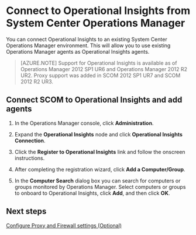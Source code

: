 <properties 
   pageTitle="connect-scom" 
   description="Connect to Operational Insights through Operations Manager" 
   services="operational-insights" 
   documentationCenter="" 
   authors="lauracr" 
   manager="jwhit" 
   editor=""/>

<tags
   ms.service="operational-insights"
   ms.devlang="na"
   ms.topic="article"
   ms.tgt_pltfrm="na"
   ms.workload="na" 
   ms.date="02/20/2015"
   ms.author="lauracr"/>

# Connect to Operational Insights from System Center Operations Manager 

You can connect Operational Insights to an existing System Center Operations Manager environment. This will allow you to use existing Operations Manager agents as Operational Insights agents.

 >[AZURE.NOTE] Support for Operational Insights is available as of Operations Manager 2012 SP1 UR6 and Operations Manager 2012 R2 UR2. Proxy support was added in SCOM 2012 SP1 UR7 and SCOM 2012 R2 UR3.

## Connect SCOM to Operational Insights and add agents

1. In the Operations Manager console, click **Administration**.

2. Expand the **Operational Insights** node and click **Operational Insights Connection**.

3. Click the **Register to Operational Insights** link and follow the onscreen instructions. 

4. After completing the registration wizard, click **Add a Computer/Group**.

5. In the **Computer Search** dialog box you can search for computers or groups monitored by Operations Manager. Select computers or groups to onboard to Operational Insights, click **Add**, and then click **OK**.

<!--Every topic should have next steps and links to the next logical set of content to keep the customer engaged-->
## Next steps

[Configure Proxy and Firewall settings (Optional)](https://msdn.microsoft.com/library/azure/dn884643.aspx)


